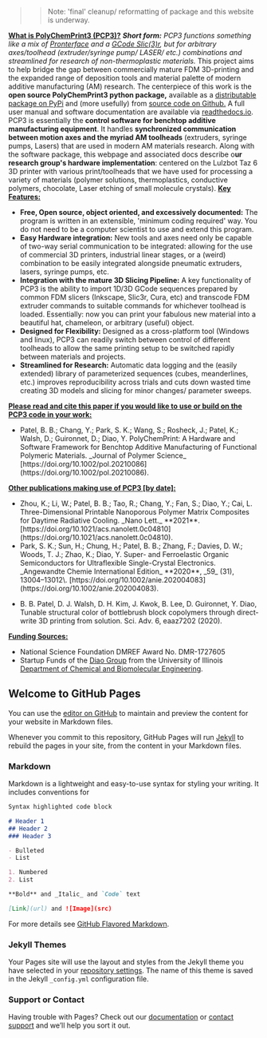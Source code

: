 >> Note: 'final' cleanup/ reformatting of package and this website is underway. 

<span style="text-decoration: underline;">**What is PolyChemPrint3 (PCP3)?**</span> _**Short form:** PCP3 functions something like a mix of [Pronterface](https://www.pronterface.com/) and a [GCode Slic(3)r](https://slic3r.org/), but for arbitrary axes/toolhead (extruder/syringe pump/ LASER/ etc.) combinations and streamlined for research of non-thermoplastic materials._ This project aims to help bridge the gap between commercially mature FDM 3D-printing and the expanded range of deposition tools and material palette of modern additive manufacturing (AM) research. The centerpiece of this work is the **open source PolyChemPrint3 python package,** available as a [distributable package on PyPi](https://pypi.org/project/polychemprint3/) and (more usefully) from [source code on Github.](https://github.com/BijalBPatel/PolyChemPrint3) A full user manual and software documentation are available via [readthedocs.io](https://polychemprint3.readthedocs.io/en/latest/). PCP3 is essentially the **control software for benchtop additive manufacturing equipment**. It handles **synchronized communication between motion axes and the myriad AM toolheads** (extruders, syringe pumps, Lasers) that are used in modern AM materials research. Along with the software package, this webpage and associated docs describe o**ur research group's hardware implementation**: centered on the Lulzbot Taz 6 3D printer with various print/toolheads that we have used for processing a variety of materials (polymer solutions, thermoplastics, conductive polymers, chocolate, Laser etching of small molecule crystals). <span style="text-decoration: underline;">**Key Features:**</span>

*   **Free, Open source, object oriented, and excessively documented:** The program is written in an extensible, 'minimum coding required' way. You do not need to be a computer scientist to use and extend this program.
*   **Easy Hardware integration:** New tools and axes need only be capable of two-way serial communication to be integrated: allowing for the use of commercial 3D printers, industrial linear stages, or a (weird) combination to be easily integrated alongside pneumatic extruders, lasers, syringe pumps, etc.
*   **Integration with the mature 3D Slicing Pipeline:** A key functionality of PCP3 is the ability to import 1D/3D GCode sequences prepared by common FDM slicers (Inkscape, Slic3r, Cura, etc) and transcode FDM extruder commands to suitable commands for whichever toolhead is loaded. Essentially: now you can print your fabulous new material into a beautiful hat, chameleon, or arbitrary (useful) object.
*   **Designed for Flexibility:** Designed as a cross-platform tool (Windows and linux), PCP3 can readily switch between control of different toolheads to allow the same printing setup to be switched rapidly between materials and projects.
*   **Streamlined for Research:** Automatic data logging and the (easily extended) library of parameterized sequences (cubes, meanderlines, etc.) improves reproducibility across trials and cuts down wasted time creating 3D models and slicing for minor changes/ parameter sweeps.

<span style="text-decoration: underline;">**Please read and cite this paper if you would like to use or build on the PCP3 code in your work:**</span>

*   <div class="csl-bib-body">

    <div class="csl-entry">

    <div class="csl-right-inline">Patel, B. B.; Chang, Y.; Park, S. K.; Wang, S.; Rosheck, J.; Patel, K.; Walsh, D.; Guironnet, D.; Diao, Y. PolyChemPrint: A Hardware and Software Framework for Benchtop Additive Manufacturing of Functional Polymeric Materials. _Journal of Polymer Science_ [https://doi.org/10.1002/pol.20210086](https://doi.org/10.1002/pol.20210086).</div>

    </div>

    </div>

<span style="text-decoration: underline;">**Other publications making use of PCP3 [by date]:**</span>

*   <div class="csl-bib-body">

    <div class="csl-entry">

    <div class="csl-right-inline">Zhou, K.; Li, W.; Patel, B. B.; Tao, R.; Chang, Y.; Fan, S.; Diao, Y.; Cai, L. Three-Dimensional Printable Nanoporous Polymer Matrix Composites for Daytime Radiative Cooling. _Nano Lett._ **2021**. [https://doi.org/10.1021/acs.nanolett.0c04810](https://doi.org/10.1021/acs.nanolett.0c04810).</div>

    </div>

    </div>

*   <div class="csl-bib-body">

    <div class="csl-entry">

    <div class="csl-right-inline">Park, S. K.; Sun, H.; Chung, H.; Patel, B. B.; Zhang, F.; Davies, D. W.; Woods, T. J.; Zhao, K.; Diao, Y. Super- and Ferroelastic Organic Semiconductors for Ultraflexible Single-Crystal Electronics. _Angewandte Chemie International Edition_ **2020**, _59_ (31), 13004–13012\. [https://doi.org/10.1002/anie.202004083](https://doi.org/10.1002/anie.202004083).</div>

    </div>

    </div>

*   B. B. Patel, D. J. Walsh, D. H. Kim, J. Kwok, B. Lee, D. Guironnet, Y. Diao, Tunable structural color of bottlebrush block copolymers through direct-write 3D printing from solution. Sci. Adv. 6, eaaz7202 (2020).

<span style="text-decoration: underline;">**Funding Sources:**</span>

*   National Science Foundation DMREF Award No. DMR-1727605
*   Startup Funds of the [Diao Group](http://diao.scs.illinois.edu/Diao_Lab/Home.html) from the University of Illinois [Department of Chemical and Biomolecular Engineering](https://chbe.illinois.edu/).
## Welcome to GitHub Pages

You can use the [editor on GitHub](https://github.com/BijalBPatel/PolyChemPrint3/edit/gh-pages/index.md) to maintain and preview the content for your website in Markdown files.

Whenever you commit to this repository, GitHub Pages will run [Jekyll](https://jekyllrb.com/) to rebuild the pages in your site, from the content in your Markdown files.

### Markdown

Markdown is a lightweight and easy-to-use syntax for styling your writing. It includes conventions for

```markdown
Syntax highlighted code block

# Header 1
## Header 2
### Header 3

- Bulleted
- List

1. Numbered
2. List

**Bold** and _Italic_ and `Code` text

[Link](url) and ![Image](src)
```

For more details see [GitHub Flavored Markdown](https://guides.github.com/features/mastering-markdown/).

### Jekyll Themes

Your Pages site will use the layout and styles from the Jekyll theme you have selected in your [repository settings](https://github.com/BijalBPatel/PolyChemPrint3/settings/pages). The name of this theme is saved in the Jekyll `_config.yml` configuration file.

### Support or Contact

Having trouble with Pages? Check out our [documentation](https://docs.github.com/categories/github-pages-basics/) or [contact support](https://support.github.com/contact) and we’ll help you sort it out.
